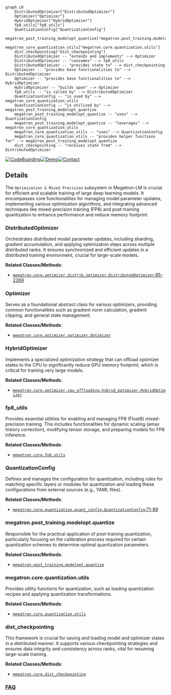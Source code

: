 ```mermaid
graph LR
    DistributedOptimizer["DistributedOptimizer"]
    Optimizer["Optimizer"]
    HybridOptimizer["HybridOptimizer"]
    fp8_utils["fp8_utils"]
    QuantizationConfig["QuantizationConfig"]
    megatron_post_training_modelopt_quantize["megatron.post_training.modelopt.quantize"]
    megatron_core_quantization_utils["megatron.core.quantization.utils"]
    dist_checkpointing["dist_checkpointing"]
    DistributedOptimizer -- "extends and implements" --> Optimizer
    DistributedOptimizer -- "consumes" --> fp8_utils
    DistributedOptimizer -- "provides state to" --> dist_checkpointing
    Optimizer -- "provides base functionalities to" --> DistributedOptimizer
    Optimizer -- "provides base functionalities to" --> HybridOptimizer
    HybridOptimizer -- "builds upon" --> Optimizer
    fp8_utils -- "is called by" --> DistributedOptimizer
    QuantizationConfig -- "is used by" --> megatron_core_quantization_utils
    QuantizationConfig -- "is utilized by" --> megatron_post_training_modelopt_quantize
    megatron_post_training_modelopt_quantize -- "uses" --> QuantizationConfig
    megatron_post_training_modelopt_quantize -- "leverages" --> megatron_core_quantization_utils
    megatron_core_quantization_utils -- "uses" --> QuantizationConfig
    megatron_core_quantization_utils -- "provides helper functions for" --> megatron_post_training_modelopt_quantize
    dist_checkpointing -- "receives state from" --> DistributedOptimizer
```

[![CodeBoarding](https://img.shields.io/badge/Generated%20by-CodeBoarding-9cf?style=flat-square)](https://github.com/CodeBoarding/GeneratedOnBoardings)[![Demo](https://img.shields.io/badge/Try%20our-Demo-blue?style=flat-square)](https://www.codeboarding.org/demo)[![Contact](https://img.shields.io/badge/Contact%20us%20-%20contact@codeboarding.org-lightgrey?style=flat-square)](mailto:contact@codeboarding.org)

## Details

The `Optimization & Mixed Precision` subsystem in Megatron-LM is crucial for efficient and scalable training of large deep learning models. It encompasses core functionalities for managing model parameter updates, implementing various optimization algorithms, and integrating advanced techniques like mixed-precision training (FP8) and post-training quantization to enhance performance and reduce memory footprint.

### DistributedOptimizer
Orchestrates distributed model parameter updates, including sharding, gradient accumulation, and applying optimization steps across multiple distributed ranks. It ensures synchronized and efficient updates in a distributed training environment, crucial for large-scale models.


**Related Classes/Methods**:

- <a href="https://github.com/NVIDIA/Megatron-LM/blob/main/megatron/core/optimizer/distrib_optimizer.py#L85-L2269" target="_blank" rel="noopener noreferrer">`megatron.core.optimizer.distrib_optimizer.DistributedOptimizer`:85-2269</a>


### Optimizer
Serves as a foundational abstract class for various optimizers, providing common functionalities such as gradient norm calculation, gradient clipping, and general state management.


**Related Classes/Methods**:

- <a href="https://github.com/NVIDIA/Megatron-LM/blob/main/megatron/core/optimizer/optimizer.py" target="_blank" rel="noopener noreferrer">`megatron.core.optimizer.optimizer.Optimizer`</a>


### HybridOptimizer
Implements a specialized optimization strategy that can offload optimizer states to the CPU to significantly reduce GPU memory footprint, which is critical for training very large models.


**Related Classes/Methods**:

- <a href="https://github.com/NVIDIA/Megatron-LM/blob/main/megatron/core/optimizer/cpu_offloading/hybrid_optimizer.py" target="_blank" rel="noopener noreferrer">`megatron.core.optimizer.cpu_offloading.hybrid_optimizer.HybridOptimizer`</a>


### fp8_utils
Provides essential utilities for enabling and managing FP8 (Float8) mixed-precision training. This includes functionalities for dynamic scaling (amax history correction), modifying tensor storage, and preparing models for FP8 inference.


**Related Classes/Methods**:

- <a href="https://github.com/NVIDIA/Megatron-LM/blob/main/megatron/core/fp8_utils.py" target="_blank" rel="noopener noreferrer">`megatron.core.fp8_utils`</a>


### QuantizationConfig
Defines and manages the configuration for quantization, including rules for matching specific layers or modules for quantization and loading these configurations from external sources (e.g., YAML files).


**Related Classes/Methods**:

- <a href="https://github.com/NVIDIA/Megatron-LM/blob/main/megatron/core/quantization/quant_config.py#L71-L89" target="_blank" rel="noopener noreferrer">`megatron.core.quantization.quant_config.QuantizationConfig`:71-89</a>


### megatron.post_training.modelopt.quantize
Responsible for the practical application of post-training quantization, particularly focusing on the calibration process required for certain quantization schemes to determine optimal quantization parameters.


**Related Classes/Methods**:

- <a href="https://github.com/NVIDIA/Megatron-LM/blob/main/examples/post_training/modelopt/quantize.py" target="_blank" rel="noopener noreferrer">`megatron.post_training.modelopt.quantize`</a>


### megatron.core.quantization.utils
Provides utility functions for quantization, such as loading quantization recipes and applying quantization transformations.


**Related Classes/Methods**:

- <a href="https://github.com/NVIDIA/Megatron-LM/blob/main/megatron/core/quantization/utils.py" target="_blank" rel="noopener noreferrer">`megatron.core.quantization.utils`</a>


### dist_checkpointing
This framework is crucial for saving and loading model and optimizer states in a distributed manner. It supports various checkpointing strategies and ensures data integrity and consistency across ranks, vital for resuming large-scale training.


**Related Classes/Methods**:

- <a href="https://github.com/NVIDIA/Megatron-LM/blob/main/megatron/core/dist_checkpointing" target="_blank" rel="noopener noreferrer">`megatron.core.dist_checkpointing`</a>




### [FAQ](https://github.com/CodeBoarding/GeneratedOnBoardings/tree/main?tab=readme-ov-file#faq)